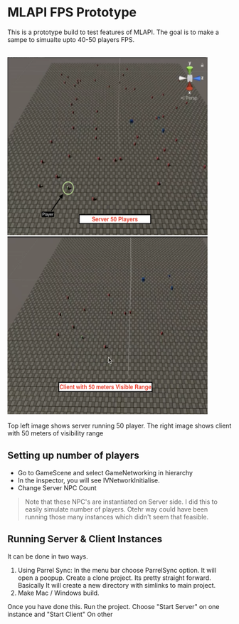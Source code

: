 # MLAPI FPS Prototype

This is a prototype build to test features of MLAPI. The goal is to make a sampe to simualte upto 40-50 players FPS. <br/><br/>

<img src="Assets/GithubImages/Server_50Players.png" width="450" height="400"/> <img src="Assets/GithubImages/Client_50mRange.png" width="450" height="400"/>

Top left image shows server running 50 player. The right image shows client with 50 meters of visibility range

## Setting up number of players

* Go to GameScene and select GameNetworking in hierarchy
* In the inspector, you will see IVNetworkInitialise. 
* Change Server NPC Count

> Note that these NPC's are instantiated on Server side. I did this to easily simulate number of players. Otehr way could have been running those many instances which didn't seem that feasible.

## Running Server & Client Instances

It can be done in two ways.

1. Using Parrel Sync: In the menu bar choose ParrelSync option. It will open a poopup. Create a clone project. Its pretty straight forward. Basically It will create a new directory with simlinks to main project.
2. Make Mac / Windows build.

Once you have done this. Run the project. Choose "Start Server" on one instance and "Start Client" On other

